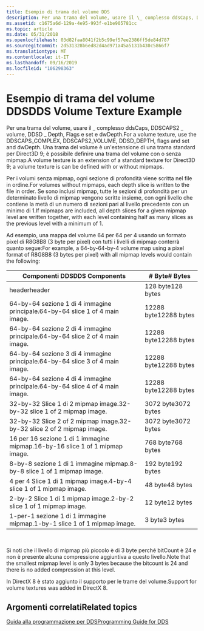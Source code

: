 ```yaml
---
title: Esempio di trama del volume DDS
description: Per una trama del volume, usare il \_ complesso ddsCaps, DDSCAPS2 \_ volume, DDSD \_ Depth, Flags e set e dwDepth. Una trama del volume è un'estensione di una trama standard per Direct3D 9; è possibile definire una trama del volume con o senza mipmap.
ms.assetid: c1675a6d-129a-4e95-993f-e1be905781cc
ms.topic: article
ms.date: 05/31/2018
ms.openlocfilehash: 03d82faa8041f2b5c99ef57ee2386ff5de84d787
ms.sourcegitcommit: 2d531328b6ed82d4ad971a45a5131b430c5866f7
ms.translationtype: MT
ms.contentlocale: it-IT
ms.lasthandoff: 09/16/2019
ms.locfileid: "106298363"
---
```

# <a name="dds-volume-texture-example"></a><span data-ttu-id="1ea79-104">Esempio di trama del volume DDS</span><span class="sxs-lookup"><span data-stu-id="1ea79-104">DDS Volume Texture Example</span></span>

<span data-ttu-id="1ea79-105">Per una trama del volume, usare il \_ complesso ddsCaps, DDSCAPS2 \_ volume, DDSD \_ Depth, Flags e set e dwDepth.</span><span class="sxs-lookup"><span data-stu-id="1ea79-105">For a volume texture, use the DDSCAPS\_COMPLEX, DDSCAPS2\_VOLUME, DDSD\_DEPTH, flags and set and dwDepth.</span></span> <span data-ttu-id="1ea79-106">Una trama del volume è un'estensione di una trama standard per Direct3D 9; è possibile definire una trama del volume con o senza mipmap.</span><span class="sxs-lookup"><span data-stu-id="1ea79-106">A volume texture is an extension of a standard texture for Direct3D 9; a volume texture is can be defined with or without mipmaps.</span></span>

<span data-ttu-id="1ea79-107">Per i volumi senza mipmap, ogni sezione di profondità viene scritta nel file in ordine.</span><span class="sxs-lookup"><span data-stu-id="1ea79-107">For volumes without mipmaps, each depth slice is written to the file in order.</span></span> <span data-ttu-id="1ea79-108">Se sono inclusi mipmap, tutte le sezioni di profondità per un determinato livello di mipmap vengono scritte insieme, con ogni livello che contiene la metà di un numero di sezioni pari al livello precedente con un minimo di 1.</span><span class="sxs-lookup"><span data-stu-id="1ea79-108">If mipmaps are included, all depth slices for a given mipmap level are written together, with each level containing half as many slices as the previous level with a minimum of 1.</span></span>

<span data-ttu-id="1ea79-109">Ad esempio, una mappa del volume 64 per 64 per 4 usando un formato pixel di R8G8B8 (3 byte per pixel) con tutti i livelli di mipmap conterrà quanto segue:</span><span class="sxs-lookup"><span data-stu-id="1ea79-109">For example, a 64-by-64-by-4 volume map using a pixel format of R8G8B8 (3 bytes per pixel) with all mipmap levels would contain the following:</span></span>



| <span data-ttu-id="1ea79-110">Componenti DDS</span><span class="sxs-lookup"><span data-stu-id="1ea79-110">DDS Components</span></span>                      | <span data-ttu-id="1ea79-111">\# Byte</span><span class="sxs-lookup"><span data-stu-id="1ea79-111">\# Bytes</span></span>    |
|-------------------------------------|-------------|
| <span data-ttu-id="1ea79-112">header</span><span class="sxs-lookup"><span data-stu-id="1ea79-112">header</span></span>                              | <span data-ttu-id="1ea79-113">128 byte</span><span class="sxs-lookup"><span data-stu-id="1ea79-113">128 bytes</span></span>   |
| <span data-ttu-id="1ea79-114">64-by-64 sezione 1 di 4 immagine principale.</span><span class="sxs-lookup"><span data-stu-id="1ea79-114">64-by-64 slice 1 of 4 main image.</span></span>   | <span data-ttu-id="1ea79-115">12288 byte</span><span class="sxs-lookup"><span data-stu-id="1ea79-115">12288 bytes</span></span> |
| <span data-ttu-id="1ea79-116">64-by-64 sezione 2 di 4 immagine principale.</span><span class="sxs-lookup"><span data-stu-id="1ea79-116">64-by-64 slice 2 of 4 main image.</span></span>   | <span data-ttu-id="1ea79-117">12288 byte</span><span class="sxs-lookup"><span data-stu-id="1ea79-117">12288 bytes</span></span> |
| <span data-ttu-id="1ea79-118">64-by-64 sezione 3 di 4 immagine principale.</span><span class="sxs-lookup"><span data-stu-id="1ea79-118">64-by-64 slice 3 of 4 main image.</span></span>   | <span data-ttu-id="1ea79-119">12288 byte</span><span class="sxs-lookup"><span data-stu-id="1ea79-119">12288 bytes</span></span> |
| <span data-ttu-id="1ea79-120">64-by-64 sezione 4 di 4 immagine principale.</span><span class="sxs-lookup"><span data-stu-id="1ea79-120">64-by-64 slice 4 of 4 main image.</span></span>   | <span data-ttu-id="1ea79-121">12288 byte</span><span class="sxs-lookup"><span data-stu-id="1ea79-121">12288 bytes</span></span> |
| <span data-ttu-id="1ea79-122">32-by-32 Slice 1 di 2 mipmap image.</span><span class="sxs-lookup"><span data-stu-id="1ea79-122">32-by-32 slice 1 of 2 mipmap image.</span></span> | <span data-ttu-id="1ea79-123">3072 byte</span><span class="sxs-lookup"><span data-stu-id="1ea79-123">3072 bytes</span></span>  |
| <span data-ttu-id="1ea79-124">32-by-32 Slice 2 of 2 mipmap image.</span><span class="sxs-lookup"><span data-stu-id="1ea79-124">32-by-32 slice 2 of 2 mipmap image.</span></span> | <span data-ttu-id="1ea79-125">3072 byte</span><span class="sxs-lookup"><span data-stu-id="1ea79-125">3072 bytes</span></span>  |
| <span data-ttu-id="1ea79-126">16 per 16 sezione 1 di 1 immagine mipmap.</span><span class="sxs-lookup"><span data-stu-id="1ea79-126">16-by-16 slice 1 of 1 mipmap image.</span></span> | <span data-ttu-id="1ea79-127">768 byte</span><span class="sxs-lookup"><span data-stu-id="1ea79-127">768 bytes</span></span>   |
| <span data-ttu-id="1ea79-128">8-by-8 sezione 1 di 1 immagine mipmap.</span><span class="sxs-lookup"><span data-stu-id="1ea79-128">8-by-8 slice 1 of 1 mipmap image.</span></span>   | <span data-ttu-id="1ea79-129">192 byte</span><span class="sxs-lookup"><span data-stu-id="1ea79-129">192 bytes</span></span>   |
| <span data-ttu-id="1ea79-130">4 per 4 Slice 1 di 1 mipmap image.</span><span class="sxs-lookup"><span data-stu-id="1ea79-130">4-by-4 slice 1 of 1 mipmap image.</span></span>   | <span data-ttu-id="1ea79-131">48 byte</span><span class="sxs-lookup"><span data-stu-id="1ea79-131">48 bytes</span></span>    |
| <span data-ttu-id="1ea79-132">2-by-2 Slice 1 di 1 mipmap image.</span><span class="sxs-lookup"><span data-stu-id="1ea79-132">2-by-2 slice 1 of 1 mipmap image.</span></span>   | <span data-ttu-id="1ea79-133">12 byte</span><span class="sxs-lookup"><span data-stu-id="1ea79-133">12 bytes</span></span>    |
| <span data-ttu-id="1ea79-134">1-per-1 sezione 1 di 1 immagine mipmap.</span><span class="sxs-lookup"><span data-stu-id="1ea79-134">1-by-1 slice 1 of 1 mipmap image.</span></span>   | <span data-ttu-id="1ea79-135">3 byte</span><span class="sxs-lookup"><span data-stu-id="1ea79-135">3 bytes</span></span>     |



 

<span data-ttu-id="1ea79-136">Si noti che il livello di mipmap più piccolo è di 3 byte perché bitCount è 24 e non è presente alcuna compressione aggiuntiva a questo livello.</span><span class="sxs-lookup"><span data-stu-id="1ea79-136">Note that the smallest mipmap level is only 3 bytes because the bitcount is 24 and there is no added compression at this level.</span></span>

<span data-ttu-id="1ea79-137">In DirectX 8 è stato aggiunto il supporto per le trame del volume.</span><span class="sxs-lookup"><span data-stu-id="1ea79-137">Support for volume textures was added in DirectX 8.</span></span>

## <a name="related-topics"></a><span data-ttu-id="1ea79-138">Argomenti correlati</span><span class="sxs-lookup"><span data-stu-id="1ea79-138">Related topics</span></span>

<dl> <dt>

[<span data-ttu-id="1ea79-139">Guida alla programmazione per DDS</span><span class="sxs-lookup"><span data-stu-id="1ea79-139">Programming Guide for DDS</span></span>](dx-graphics-dds-pguide.md)
</dt> </dl>

 

 





